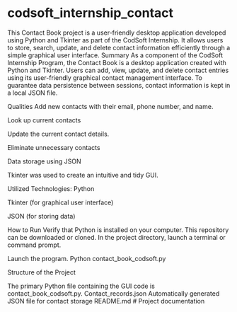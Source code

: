 # codsoft_internship_contact
This Contact Book project is a user-friendly desktop application developed using Python and Tkinter as part of the CodSoft Internship. It allows users to store, search, update, and delete contact information efficiently through a simple graphical user interface.
Summary
As a component of the CodSoft Internship Program, the Contact Book is a desktop application created with Python and Tkinter. Users can add, view, update, and delete contact entries using its user-friendly graphical contact management interface. To guarantee data persistence between sessions, contact information is kept in a local JSON file.

Qualities
Add new contacts with their email, phone number, and name.

Look up current contacts

Update the current contact details.

Eliminate unnecessary contacts

Data storage using JSON

Tkinter was used to create an intuitive and tidy GUI.

Utilized Technologies: Python

Tkinter (for graphical user interface)

JSON (for storing data)

How to Run
Verify that Python is installed on your computer.
This repository can be downloaded or cloned.
In the project directory, launch a terminal or command prompt.

Launch the program.
Python contact_book_codsoft.py

Structure of the Project


The primary Python file containing the GUI code is contact_book_codsoft.py. Contact_records.json Automatically generated JSON file for contact storage
README.md # Project documentation
